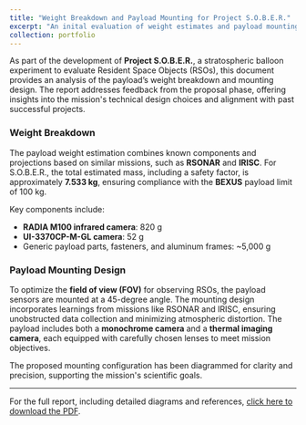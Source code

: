 ```yaml
---
title: "Weight Breakdown and Payload Mounting for Project S.O.B.E.R."
excerpt: "An inital evaluation of weight estimates and payload mounting design for the S.O.B.E.R. mission."
collection: portfolio
---
```


As part of the development of **Project S.O.B.E.R.**, a stratospheric balloon experiment to evaluate Resident Space Objects (RSOs), this document provides an analysis of the payload’s weight breakdown and mounting design. The report addresses feedback from the proposal phase, offering insights into the mission's technical design choices and alignment with past successful projects.

### Weight Breakdown

The payload weight estimation combines known components and projections based on similar missions, such as **RSONAR** and **IRISC**. For S.O.B.E.R., the total estimated mass, including a safety factor, is approximately **7.533 kg**, ensuring compliance with the **BEXUS** payload limit of 100 kg.

Key components include:  
- **RADIA M100 infrared camera**: 820 g  
- **UI-3370CP-M-GL camera**: 52 g  
- Generic payload parts, fasteners, and aluminum frames: ~5,000 g  

### Payload Mounting Design

To optimize the **field of view (FOV)** for observing RSOs, the payload sensors are mounted at a 45-degree angle. The mounting design incorporates learnings from missions like RSONAR and IRISC, ensuring unobstructed data collection and minimizing atmospheric distortion. The payload includes both a **monochrome camera** and a **thermal imaging camera**, each equipped with carefully chosen lenses to meet mission objectives.

The proposed mounting configuration has been diagrammed for clarity and precision, supporting the mission's scientific goals.

---

For the full report, including detailed diagrams and references, [click here to download the PDF](/files/Weight%Breakdown%and%Diagram%of%payload.pdf).


